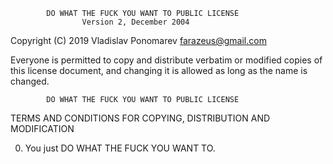             DO WHAT THE FUCK YOU WANT TO PUBLIC LICENSE
                    Version 2, December 2004

 Copyright (C) 2019 Vladislav Ponomarev <farazeus@gmail.com>

 Everyone is permitted to copy and distribute verbatim or modified
 copies of this license document, and changing it is allowed as long
 as the name is changed.

            DO WHAT THE FUCK YOU WANT TO PUBLIC LICENSE
   TERMS AND CONDITIONS FOR COPYING, DISTRIBUTION AND MODIFICATION

  0. You just DO WHAT THE FUCK YOU WANT TO.
